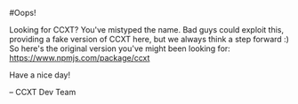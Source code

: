 #Oops!

Looking for CCXT? You've mistyped the name. Bad guys could exploit this, providing a fake version of CCXT here, but we always think a step forward :) So here's the original version you've might been looking for: https://www.npmjs.com/package/ccxt

Have a nice day!

– CCXT Dev Team
